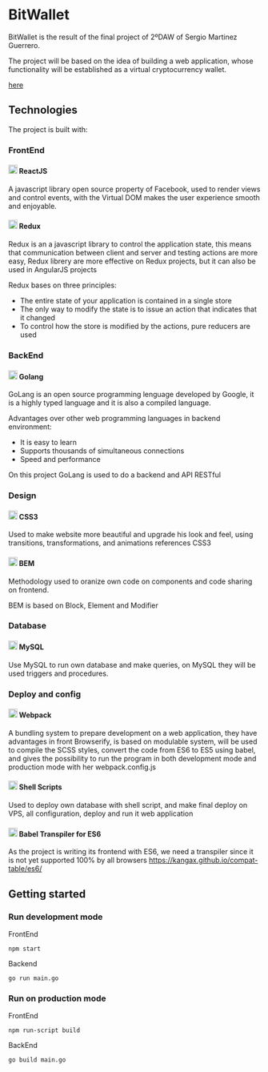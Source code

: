# BitWallet

BitWallet is the result of the final project of 2ºDAW of Sergio Martinez Guerrero.

The project will be based on the idea of ​​building a web application, whose functionality will be established as a virtual cryptocurrency wallet.

 [here](#technologies)

## Technologies

The project is built with:

### FrontEnd
#### <img src="https://cdn.svgporn.com/logos/react.svg" width="18"></img> ReactJS
A javascript library open source property of Facebook, used to render views and control events, with the Virtual DOM makes the user experience smooth and enjoyable.
#### <img src="https://cdn.svgporn.com/logos/redux.svg" width="18"></img> Redux
Redux is an a javascript library to control the application state, this means that communication between client and server and testing actions are more easy, Redux librery are more effective on Redux projects, but it can also be used in AngularJS projects

Redux bases on three principles:

- The entire state of your application is contained in a single store
- The only way to modify the state is to issue an action that indicates that it changed
- To control how the store is modified by the actions, pure reducers are used
### BackEnd
#### <img src="https://cdn.svgporn.com/logos/gopher.svg" width="18"></img> Golang
GoLang is an open source programming lenguage developed by Google, it is a highly typed language and it is also a compiled language.

Advantages over other web programming languages in backend environment:
- It is easy to learn
- Supports thousands of simultaneous connections
- Speed and performance

On this project GoLang is used to do a backend and API RESTful

### Design
#### <img src="https://cdn.svgporn.com/logos/css-3.svg" width="18"></img> CSS3
Used to make website more beautiful and upgrade his look and feel, using transitions, transformations, and animations references CSS3
#### <img src="https://cdn.svgporn.com/logos/bem.svg" width="18"></img> BEM
Methodology used to oranize own code on components and code sharing on frontend.

BEM is based on Block, Element and Modifier
### Database
#### <img src="https://cdn.svgporn.com/logos/mysql.svg" width="18"></img> MySQL
Use MySQL to run own database and make queries, on MySQL they will be used triggers and procedures.

### Deploy and config
#### <img src="https://cdn.svgporn.com/logos/webpack.svg" width="18"></img> Webpack
A bundling system to prepare development on a web application, they have advantages in front Browserify, is based on modulable system, 
will be used to compile the SCSS styles, convert the code from ES6 to ES5 using babel, and gives the possibility to run the program in both development mode and production mode with her webpack.config.js
#### <img src="https://cdn.svgporn.com/logos/bash.svg" width="18"></img> Shell Scripts
Used to deploy own database with shell script, and make final deploy on VPS, all configuration, deploy and run it web application
#### <img src="https://cdn.svgporn.com/logos/babel.svg" width="18"></img> Babel Transpiler for ES6 
As the project is writing its frontend with ES6, we need a transpiler since it is not yet supported 100% by all browsers
https://kangax.github.io/compat-table/es6/

## Getting started
### Run development mode
FrontEnd
```
npm start
```
Backend
```
go run main.go
```
### Run on production mode
FrontEnd
```
npm run-script build
```
BackEnd
```
go build main.go
```
